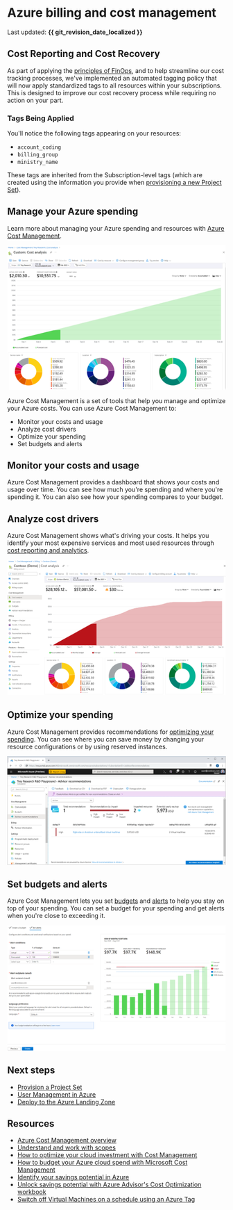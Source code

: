 # Azure billing and cost management

Last updated: **{{ git_revision_date_localized }}**

## Cost Reporting and Cost Recovery

As part of applying the [principles of FinOps](https://www.finops.org/framework/principles/), and to help streamline our cost tracking processes, we've implemented an automated tagging policy that will now apply standardized tags to all resources within your subscriptions. This is designed to improve our cost recovery process while requiring no action on your part.

### Tags Being Applied

You'll notice the following tags appearing on your resources:

* `account_coding`
* `billing_group`
* `ministry_name`

These tags are inherited from the Subscription-level tags (which are created using the information you provide when [provisioning a new Project Set](../../welcome/provision-a-project-set.md)).

## Manage your Azure spending

Learn more about managing your Azure spending and resources with [Azure Cost Management](https://learn.microsoft.com/en-us/azure/cost-management-billing/costs/overview-cost-management).

![Azure Cost Management](../images/accumulated-costs-view.png "Azure Cost Management")

Azure Cost Management is a set of tools that help you manage and optimize your Azure costs. You can use Azure Cost Management to:

- Monitor your costs and usage
- Analyze cost drivers
- Optimize your spending
- Set budgets and alerts

## Monitor your costs and usage

Azure Cost Management provides a dashboard that shows your costs and usage over time. You can see how much you're spending and where you're spending it. You can also see how your spending compares to your budget.

## Analyze cost drivers

Azure Cost Management shows what's driving your costs. It helps you identify your most expensive services and most used resources through [cost reporting and analytics](https://learn.microsoft.com/en-us/azure/cost-management-billing/costs/reporting-get-started).

!["Cost Analysis"](../images/cost-analysis.png "Cost Analysis")

## Optimize your spending

Azure Cost Management provides recommendations for [optimizing your spending](https://learn.microsoft.com/en-us/azure/cost-management-billing/costs/tutorial-acm-opt-recommendations). You can see where you can save money by changing your resource configurations or by using reserved instances.

!["Advisor Cost Optimization Recommendations"](../images/advisor-recommendations.png "Advisor Cost Optimization Recommendations")

## Set budgets and alerts

Azure Cost Management lets you set [budgets](https://learn.microsoft.com/en-us/azure/cost-management-billing/costs/tutorial-acm-create-budgets?tabs=psbudget) and [alerts](https://learn.microsoft.com/en-us/azure/cost-management-billing/costs/tutorial-acm-create-budgets?tabs=psbudget#configure-forecasted-budget-alerts) to help you stay on top of your spending. You can set a budget for your spending and get alerts when you're close to exceeding it.

!["Set Budget Alerts"](../images/budget-set-alert.png "Set Budget Alerts")

## Next steps

* [Provision a Project Set](../../welcome/provision-a-project-set.md)
* [User Management in Azure](../design-build-deploy/user-management.md)
* [Deploy to the Azure Landing Zone](../design-build-deploy/deploy-to-the-azure-landing-zone.md)

## Resources

* [Azure Cost Management overview](https://learn.microsoft.com/en-us/azure/cost-management-billing/costs/overview-cost-management)
* [Understand and work with scopes](https://learn.microsoft.com/en-us/azure/cost-management-billing/costs/understand-work-scopes)
* [How to optimize your cloud investment with Cost Management](https://learn.microsoft.com/en-us/azure/cost-management-billing/costs/cost-mgt-best-practices)
* [How to budget your Azure cloud spend with Microsoft Cost Management](https://techcommunity.microsoft.com/blog/finopsblog/how-to-budget-your-azure-cloud-spend-with-microsoft-cost-management/4153963)
* [Identify your savings potential in Azure](https://techcommunity.microsoft.com/blog/finopsblog/identify-your-savings-potential-in-azure/4131194)
* [Unlock savings potential with Azure Advisor's Cost Optimization workbook](https://techcommunity.microsoft.com/blog/finopsblog/unlock-savings-potential-with-azure-advisors-cost-optimization-workbook/4135863)
* [Switch off Virtual Machines on a schedule using an Azure Tag](https://techcommunity.microsoft.com/blog/coreinfrastructureandsecurityblog/switch-off-virtual-machines-on-a-schedule-using-an-azure-tag/4207182)
